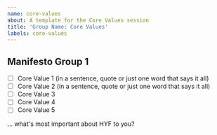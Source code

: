 ```yaml
---
name: core-values
about: A template for the Core Values session
title: 'Group Name: Core Values'
labels: core-values
---
```


## Manifesto Group 1

- [ ] Core Value 1 (in a sentence, quote or just one word that says it all)
- [ ] Core Value 2 (in a sentence, quote or just one word that says it all)
- [ ] Core Value 3
- [ ] Core Value 4
- [ ] Core Value 5

... what's most important about HYF to you?
